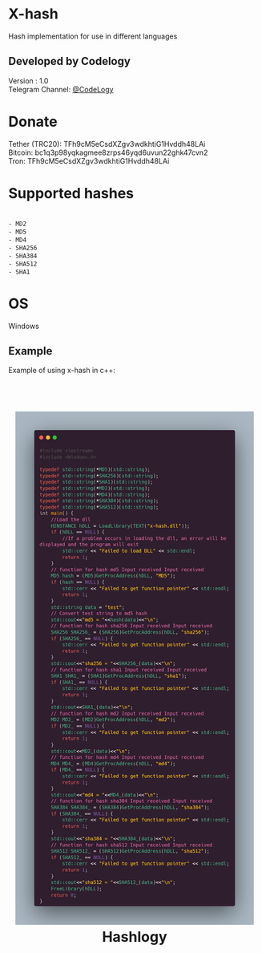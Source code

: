 # X-hash
Hash implementation for use in different languages
## Developed by Codelogy
Version : 1.0
</br>
Telegram Channel: <a href="https://t.me/codelogy"> @CodeLogy </a>
# Donate
Tether (TRC20): TFh9cM5eCsdXZgv3wdkhtiG1Hvddh48LAi <br>
Bitcoin: bc1q3p98yqkagmee8zrps46yqd6uvun22ghk47cvn2 <br>
Tron: TFh9cM5eCsdXZgv3wdkhtiG1Hvddh48LAi 
# Supported hashes
<pre><code>
- MD2
- MD5
- MD4
- SHA256
- SHA384 
- SHA512
- SHA1
</pre></code>
# OS
Windows
## Example
Example of using x-hash in c++:<br>
<h1 align="center">
  <br>
 <img src="https://raw.githubusercontent.com/CodeLogyy/X-hash/main/EX.png" alt="codelogy"></a>
  <br>
  Hashlogy
  <br>
</h1>
